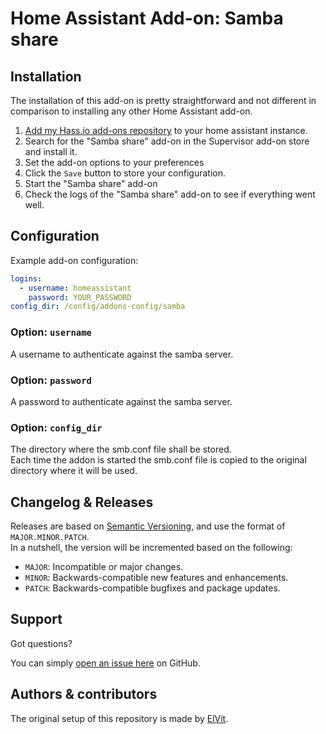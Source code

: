 # Home Assistant Add-on: Samba share

## Installation

The installation of this add-on is pretty straightforward and not different in comparison to installing any other Home Assistant add-on.  

1. [Add my Hass.io add-ons repository][repository] to your home assistant instance.  
1. Search for the "Samba share" add-on in the Supervisor add-on store and install it.  
1. Set the add-on options to your preferences  
1. Click the `Save` button to store your configuration.  
1. Start the "Samba share" add-on  
1. Check the logs of the "Samba share" add-on to see if everything went well.  

## Configuration

Example add-on configuration:  

```yaml
logins:
  - username: homeassistant
    password: YOUR_PASSWORD
config_dir: /config/addons-config/samba
```

### Option: `username`

A username to authenticate against the samba server.  

### Option: `password`

A password to authenticate against the samba server.  

### Option: `config_dir`

The directory where the smb.conf file shall be stored.  
Each time the addon is started the smb.conf file is copied to the original directory where it will be used.  

## Changelog & Releases

Releases are based on [Semantic Versioning][semver], and use the format of `MAJOR.MINOR.PATCH`.  
In a nutshell, the version will be incremented based on the following:  

- `MAJOR`: Incompatible or major changes.  
- `MINOR`: Backwards-compatible new features and enhancements.  
- `PATCH`: Backwards-compatible bugfixes and package updates.  

## Support

Got questions?

You can simply [open an issue here][issue] on GitHub.  

## Authors & contributors

The original setup of this repository is made by [ElVit][elvit].  


[elvit]: https://github.com/elvit
[issue]: https://github.com/elvit/hassio-addons/issues
[semver]: https://semver.org/lang/de/spec/v2.0.0.html
[repository]: https://github.com/elvit/hassio-addons
